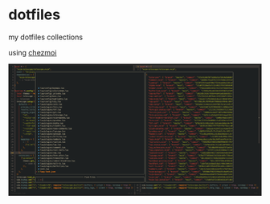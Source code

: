 # dotfiles

my dotfiles collections

using [chezmoi](https://www.chezmoi.io/)

![](screenshots/screen_shot_20230107.png)

